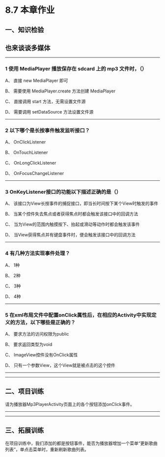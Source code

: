 # 8.7 本章作业

## 一、知识检验

> 
## 也来谈谈多媒体

----

### 1 使用 MediaPlayer 播放保存在 sdcard 上的 mp3 文件时，（）

A、 直接 new MediaPlayer 即可

B、 需要使用 MediaPlayer.create 方法创建 MediaPlayer

C、 直接调用 start 方法，无需设置文件源

D、 需要调用 setDataSource 方法设置文件源

----

### 2 以下哪个是长按事件触发监听接口？

A、 OnClickListener

B、 OnTouchListener

C、 OnLongClickListener

D、 OnFocusChangeListener

----

### 3 OnKeyListener接口的功能以下描述正确的是（）

A、 该接口为View长按事件的捕捉接口，即当长时间按下某个View时触发的事件

B、 当某个控件失去焦点或者获得焦点时都会触发该接口中的回调方法

C、 当为View的范围内触摸按下、抬起或滑动等动作时都会触发该事件

D、 当View获得焦点并有键盘事件时，便会触发该接口中的回调方法

----

### 4 有几种方法实现事件处理？

A、 1种

B、 2种

C、 3种

D、 4种

----

### 5 在xml布局文件中配置onClick属性后，在相应的Activity中实现定义的方法，以下哪些是正确的？

A、 要求方法的访问权限为public

B、 要求返回类型为void

C、 ImageView控件没有OnClick属性

D、 只有一个参数View，这个View就是被点击的这个控件

----

----

## 二、项目训练

请为播放器Mp3PlayerActivity页面上的各个按钮添加onClick事件。

----

----

## 三、拓展训练

在项目训练中，我们添加的都是按钮事件，能否为播放器增加一个菜单“更新歌曲列表”，单点击菜单时，重新刷新歌曲列表。